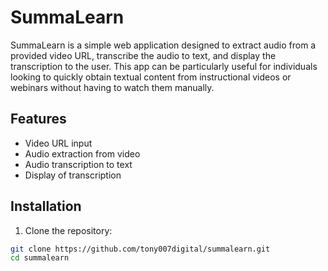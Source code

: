 # SummaLearn

SummaLearn is a simple web application designed to extract audio from a provided video URL, transcribe the audio to text, and display the transcription to the user. This app can be particularly useful for individuals looking to quickly obtain textual content from instructional videos or webinars without having to watch them manually.

## Features

- Video URL input
- Audio extraction from video
- Audio transcription to text
- Display of transcription

## Installation

1. Clone the repository:
```bash
git clone https://github.com/tony007digital/summalearn.git
cd summalearn
